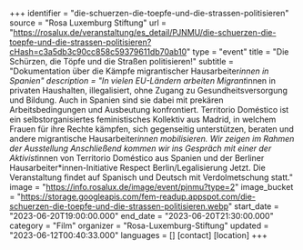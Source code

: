 +++
identifier = "die-schuerzen-die-toepfe-und-die-strassen-politisieren"
source = "Rosa Luxemburg Stiftung"
url = "https://rosalux.de/veranstaltung/es_detail/PJNMU/die-schuerzen-die-toepfe-und-die-strassen-politisieren?cHash=c3a5db3c90cc858c59379611db70ab10"
type = "event"
title = "Die Schürzen, die Töpfe und die Straßen politisieren!"
subtitle = "Dokumentation über die Kämpfe migrantischer Hausarbeiter*innen in Spanien"
description = "In vielen EU-Ländern arbeiten Migrant*innen in privaten Haushalten, illegalisiert, ohne Zugang zu Gesundheitsversorgung und Bildung. Auch in Spanien sind sie dabei mit prekären Arbeitsbedingungen und Ausbeutung konfrontiert. Territorio Doméstico ist ein selbstorganisiertes feministisches Kollektiv aus Madrid, in welchem Frauen für ihre Rechte kämpfen, sich gegenseitig unterstützen, beraten und andere migrantische Hausarbeiter*innen mobilisieren. 
Wir zeigen im Rahmen der Ausstellung 
Anschließend kommen wir ins Gespräch mit einer der Aktivist*innen von Territorio Doméstico aus Spanien und der Berliner Hausarbeiter*innen-Initiative Respect Berlin/Legalisierung Jetzt.
Die Veranstaltung findet auf Spanisch und Deutsch mit Verdolmetschung statt."
image = "https://info.rosalux.de/image/event/pjnmu?type=2"
image_bucket = "https://storage.googleapis.com/fem-readup.appspot.com/die-schuerzen-die-toepfe-und-die-strassen-politisieren.webp"
start_date = "2023-06-20T19:00:00.000"
end_date = "2023-06-20T21:30:00.000"
category = "Film"
organizer = "Rosa-Luxemburg-Stiftung"
updated = "2023-06-12T00:40:33.000"
languages = []
[contact]
[location]
+++